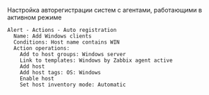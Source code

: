 
Настройка авторегистрации систем с агентами, работающими в активном режиме
```
Alert - Actions - Auto registration 
  Name: Add Windows clients                                         
  Conditions: Host name contains WIN                             
  Action operations: 
    Add to host groups: Windows server                     
    Link to templates: Windows by Zabbix agent active 
    Add host
    Add host tags: OS: Windows
    Enable host
    Set host inventory mode: Automatic

```
